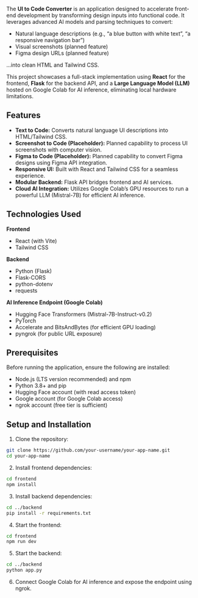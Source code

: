 

The **UI to Code Converter** is an application designed to accelerate front-end development by transforming design inputs into functional code. It leverages advanced AI models and parsing techniques to convert:

* Natural language descriptions (e.g., “a blue button with white text”, “a responsive navigation bar”)
* Visual screenshots (planned feature)
* Figma design URLs (planned feature)

…into clean HTML and Tailwind CSS.

This project showcases a full-stack implementation using **React** for the frontend, **Flask** for the backend API, and a **Large Language Model (LLM)** hosted on Google Colab for AI inference, eliminating local hardware limitations.

## Features

* **Text to Code:** Converts natural language UI descriptions into HTML/Tailwind CSS.
* **Screenshot to Code (Placeholder):** Planned capability to process UI screenshots with computer vision.
* **Figma to Code (Placeholder):** Planned capability to convert Figma designs using Figma API integration.
* **Responsive UI:** Built with React and Tailwind CSS for a seamless experience.
* **Modular Backend:** Flask API bridges frontend and AI services.
* **Cloud AI Integration:** Utilizes Google Colab’s GPU resources to run a powerful LLM (Mistral-7B) for efficient AI inference.

## Technologies Used

**Frontend**

* React (with Vite)
* Tailwind CSS

**Backend**

* Python (Flask)
* Flask-CORS
* python-dotenv
* requests

**AI Inference Endpoint (Google Colab)**

* Hugging Face Transformers (Mistral-7B-Instruct-v0.2)
* PyTorch
* Accelerate and BitsAndBytes (for efficient GPU loading)
* pyngrok (for public URL exposure)

## Prerequisites

Before running the application, ensure the following are installed:

* Node.js (LTS version recommended) and npm
* Python 3.8+ and pip
* Hugging Face account (with read access token)
* Google account (for Google Colab access)
* ngrok account (free tier is sufficient)

## Setup and Installation

1. Clone the repository:

```bash
git clone https://github.com/your-username/your-app-name.git
cd your-app-name
```

2. Install frontend dependencies:

```bash
cd frontend
npm install
```

3. Install backend dependencies:

```bash
cd ../backend
pip install -r requirements.txt
```

4. Start the frontend:

```bash
cd frontend
npm run dev
```

5. Start the backend:

```bash
cd ../backend
python app.py
```

6. Connect Google Colab for AI inference and expose the endpoint using ngrok.


